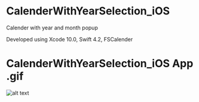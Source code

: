 # CalenderWithYearSelection_iOS

Calender with year and month popup

Developed using
Xcode 10.0,
Swift 4.2,
FSCalender


# CalenderWithYearSelection_iOS App .gif
![alt text](https://github.com/shrikanttanwade/CalenderWithYearSelection_iOS/blob/master/CalenderWithYearSelection.gif)




